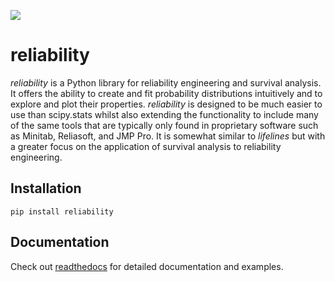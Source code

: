 ![](https://github.com/MatthewReid854/reliability/blob/master/docs/logo3.png)

# reliability
*reliability* is a Python library for reliability engineering and survival analysis. It offers the ability to create and fit probability distributions intuitively and to explore and plot their properties. *reliability* is designed to be much easier to use than scipy.stats  whilst also extending the functionality to include many of the same tools that are typically only found in proprietary software such as Minitab, Reliasoft, and JMP Pro. It is somewhat similar to *lifelines* but with a greater focus on the application of survival analysis to reliability engineering.

## Installation
```
pip install reliability
```
## Documentation
Check out [readthedocs](https://reliability.readthedocs.io/en/latest/) for detailed documentation and examples.
